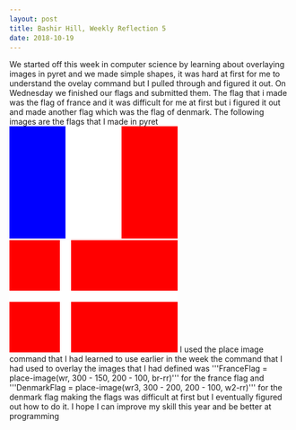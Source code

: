 ```yaml
---
layout: post
title: Bashir Hill, Weekly Reflection 5
date: 2018-10-19 
---
```


We started off this week in computer science by learning about overlaying images in pyret and we made simple shapes, it was hard at first for me to understand the ovelay command but I pulled through and figured it out. On Wednesday we finished our flags and submitted them.
The flag that i made was the flag of france and it was difficult for me at first but i figured it out and made another flag which was the flag of denmark. The following images are the flags that I made in pyret  
![franceflag](/images/franceflag.png)   ![Denmarkflag](/images/DenmarkFlag.png)
I used the place image command that I had learned to use earlier in the week the command that I had used to overlay the images that I had defined was  '''FranceFlag = place-image(wr, 300 - 150, 200 - 100, br-rr)''' for the france flag and '''DenmarkFlag = place-image(wr3, 300 - 200, 200 - 100, w2-rr)''' for the denmark flag 
making the flags was difficult at first but I eventually figured out how to do it. I hope I can improve my skill this year and be better at programming  
